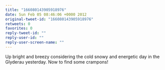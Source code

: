 ```yaml
---
title: "166080143905918976"
date: Sun Feb 05 08:46:06 +0000 2012
original-tweet-id: "166080143905918976"
retweets: 0
favorites: 0
reply-tweet-id: ""
reply-user-id: ""
reply-user-screen-name: ""
---
```

Up bright and breezy considering the cold snowy and energetic day in the Glyderau yesterday. Now to find some crampons!
